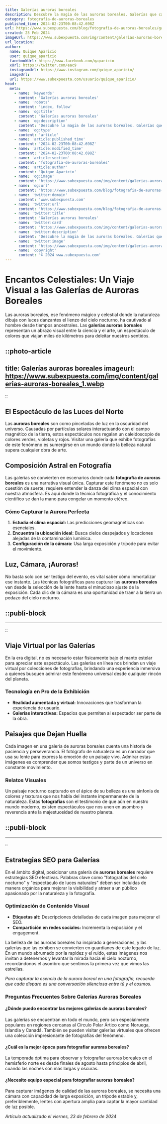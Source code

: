 ```yaml
---
title: Galerías auroras boreales
description: Descubre la magia de las auroras boreales. Galerías que capturan su esplendor. Vive una experiencia astral inolvidable.
category: fotografia-de-auroras-boreales
published_time: 2024-02-23T00:08:42.698Z
url: https://www.subexpuesta.com/blog/fotografia-de-auroras-boreales/galerias-auroras-boreales
created: 23 Feb 2024
imageUrl: https://www.subexpuesta.com/img/content/galerias-auroras-boreales_1.webp
url_location:
author:
  name: Quique Aparicio
  user: quique_aparicio
  facebookUrl: https://www.facebook.com/qaparicio
  xUrl: https://twitter.com/eac9
  instagramUrl: https://www.instagram.com/quique_aparicio/
  imageUrl: 
  url: https://www.subexpuesta.com/usuario/quique_aparicio/
head:
  meta:
    - name: 'keywords'
      content: 'Galerías auroras boreales'
    - name: 'robots'
      content: 'index, follow'
    - name: 'og:title'
      content: 'Galerías auroras boreales'
    - name: 'og:description'
      content: 'Descubre la magia de las auroras boreales. Galerías que capturan su esplendor. Vive una experiencia astral inolvidable.'
    - name: 'og:type'
      content: 'article'
    - name: 'article:published_time'
      content: '2024-02-23T00:08:42.698Z'
    - name: 'article:modified_time'
      content: '2024-02-23T00:08:42.698Z'
    - name: 'article:section'
      content: 'fotografia-de-auroras-boreales'
    - name: 'article:author'
      content: 'Quique Aparicio'
    - name: 'og:image'
      content: 'https://www.subexpuesta.com/img/content/galerias-auroras-boreales_1.webp'
    - name: 'og:url'
      content: 'https://www.subexpuesta.com/blog/fotografia-de-auroras-boreales/galerias-auroras-boreales'
    - name: 'twitter:domain'
      content: 'www.subexpuesta.com'
    - name: 'twitter:url'
      content: 'https://www.subexpuesta.com/blog/fotografia-de-auroras-boreales/galerias-auroras-boreales'
    - name: 'twitter:title'
      content: 'Galerías auroras boreales'
    - name: 'twitter:card'
      content: 'https://www.subexpuesta.com/img/content/galerias-auroras-boreales_1.webp'
    - name: 'twitter:description'
      content: 'Descubre la magia de las auroras boreales. Galerías que capturan su esplendor. Vive una experiencia astral inolvidable.'
    - name: 'twitter:image'
      content: 'https://www.subexpuesta.com/img/content/galerias-auroras-boreales_1.webp'
    - name: 'copyright'
      content: '© 2024 www.subexpuesta.com'
---
```

# Encantos Celestiales: Un Viaje Visual a las Galerías de Auroras Boreales

Las auroras boreales, ese fenómeno mágico y celestial donde la naturaleza dibuja con luces danzantes el lienzo del cielo nocturno, ha cautivado al hombre desde tiempos ancestrales. Las **galerías auroras boreales** representan un abrazo visual entre la ciencia y el arte, un espectáculo de colores que viajan miles de kilómetros para deleitar nuestros sentidos.


::photo-article
---
title: Galerías auroras boreales
imageurl: https://www.subexpuesta.com/img/content/galerias-auroras-boreales_1.webp
---
::


## El Espectáculo de las Luces del Norte

Las **auroras boreales** son como pinceladas de luz en la oscuridad del universo. Causadas por partículas solares interactuando con el campo magnético de la tierra, estos espectáculos nos regalan un caleidoscopio de colores verdes, violetas y rojos. Visitar una galería que exhibe fotografías de este fenómeno es sumergirse en un mundo donde la belleza natural supera cualquier obra de arte.

## Composición Astral en Fotografía

Las galerías se convierten en escenarios donde cada **fotografía de auroras boreales** es una narrativa visual única. Capturar este fenómeno no es solo cuestión de suerte; requiere entender la danza del clima espacial con nuestra atmósfera. Es aquí donde la técnica fotográfica y el conocimiento científico se dan la mano para congelar un momento etéreo.

### Cómo Capturar la Aurora Perfecta

1. **Estudia el clima espacial:** Las predicciones geomagnéticas son esenciales.
2. **Encuentra la ubicación ideal:** Busca cielos despejados y locaciones alejadas de la contaminación lumínica.
3. **Configuración de la cámara:** Usa larga exposición y trípode para evitar el movimiento.

## Luz, Cámara, ¡Auroras!

No basta solo con ser testigo del evento, es vital saber cómo inmortalizar ese instante. Las técnicas fotográficas para capturar las **auroras boreales** van desde la selección de la lente hasta el minucioso ajuste de la exposición. Cada clic de la cámara es una oportunidad de traer a la tierra un pedazo del cielo nocturno.


  ::publi-block
  ---
  ---
  ::
  
  
## Viaje Virtual por las Galerías

En la era digital, no es necesario estar físicamente bajo el manto estelar para apreciar este espectáculo. Las galerías en línea nos brindan un viaje virtual por colecciones de fotografías, brindando una experiencia inmersiva a quienes busquen admirar este fenómeno universal desde cualquier rincón del planeta.

### Tecnología en Pro de la Exhibición

- **Realidad aumentada y virtual:** Innovaciones que trasforman la experiencia de usuario.
- **Galerías interactivas:** Espacios que permiten al espectador ser parte de la obra.
  
## Paisajes que Dejan Huella

Cada imagen en una galería de auroras boreales cuenta una historia de paciencia y perseverancia. El fotógrafo de naturaleza es un narrador que usa su lente para express la emoción de un paisaje vivo. Admirar estas imágenes es comprender que somos testigos y parte de un universo en constante movimiento.

### Relatos Visuales

Un paisaje nocturno capturado en el ápice de su belleza es una sinfonía de colores y texturas que nos habla del instante impermanente de la naturaleza. Estas **fotografías** son el testimonio de que aún en nuestro mundo moderno, existen espectáculos que nos unen en asombro y reverencia ante la majestuosidad de nuestro planeta.


  ::publi-block
  ---
  ---
  ::
  
  
## Estrategias SEO para Galerías

En el ámbito digital, posicionar una galería de **auroras boreales** requiere estrategias SEO efectivas. Palabras clave como "fotografías del cielo nocturno" y "espectáculo de luces naturales" deben ser incluidas de manera orgánica para mejorar la visibilidad y atraer a un público apasionado por la naturaleza y la fotografía.

### Optimización de Contenido Visual

- **Etiquetas alt:** Descripciones detalladas de cada imagen para mejorar el SEO.
- **Compartición en redes sociales:** Incrementa la exposición y el engagement.
  
La belleza de las auroras boreales ha inspirado a generaciones, y las galerías que las exhiben se convierten en guardianes de este legado de luz. En un mundo abrumado por la rapidez y el ruido, estas imágenes nos invitan a detenernos y levantar la mirada hacia el cielo nocturno, recordándonos el asombro que sentimos la primera vez que vimos las estrellas.

*Para capturar la esencia de la aurora boreal en una fotografía, recuerda que cada disparo es una conversación silenciosa entre tú y el cosmos.*

### Preguntas Frecuentes Sobre Galerías Auroras Boreales

#### ¿Dónde puedo encontrar las mejores galerías de auroras boreales?
Las galerías se encuentran en todo el mundo, pero son especialmente populares en regiones cercanas al Círculo Polar Ártico como Noruega, Islandia y Canadá. También se pueden visitar galerías virtuales que ofrecen una colección impresionante de fotografías del fenómeno.

#### ¿Cuál es la mejor época para fotografiar auroras boreales?
La temporada óptima para observar y fotografiar auroras boreales en el hemisferio norte es desde finales de agosto hasta principios de abril, cuando las noches son más largas y oscuras.

#### ¿Necesito equipo especial para fotografiar auroras boreales?
Para capturar imágenes de calidad de las auroras boreales, se necesita una cámara con capacidad de larga exposición, un trípode estable y, preferiblemente, lentes con apertura amplia para captar la mayor cantidad de luz posible.

_Artículo actualizado el viernes, 23 de febrero de 2024_